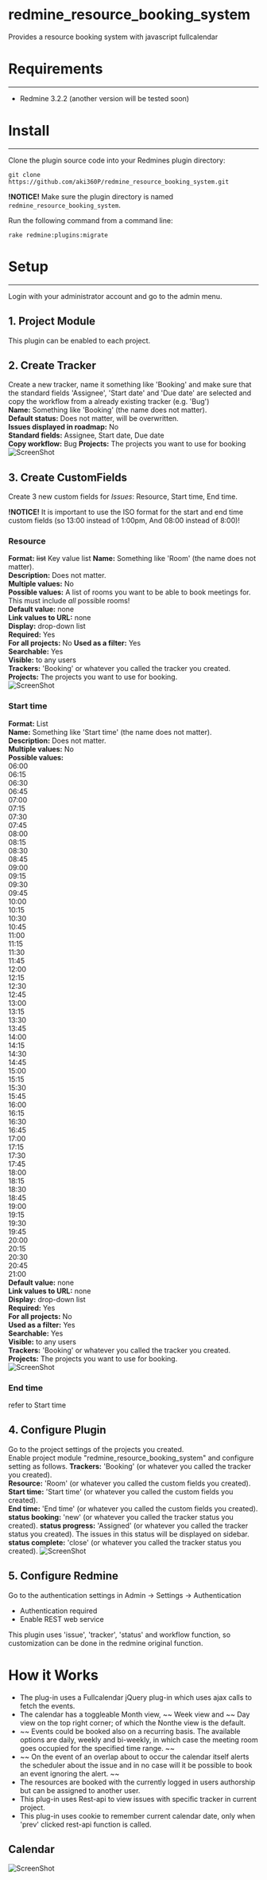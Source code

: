 # redmine_resource_booking_system
Provides a resource booking system with javascript fullcalendar

  
# Requirements  
------------  
  
* Redmine 3.2.2 (another version will be tested soon)

# Install  
-------  
  
Clone the plugin source code into your Redmines plugin directory:  
  
    git clone https://github.com/aki360P/redmine_resource_booking_system.git  
  
**!NOTICE!** Make sure the plugin directory is named `redmine_resource_booking_system`.  
  
Run the following command from a command line:  
  
    rake redmine:plugins:migrate  
  
# Setup  
-----  
  
Login with your administrator account and go to the admin menu.  
  
## 1. Project Module  
This plugin can be enabled to each project. 
  
## 2. Create Tracker  
Create a new tracker, name it something like 'Booking' and make sure that the standard fields 'Assignee', 'Start date' and 'Due date' are selected and copy the workflow from a already existing tracker (e.g. 'Bug')  
**Name:** Something like 'Booking' (the name does not matter).  
**Default status:** Does not matter, will be overwritten.  
**Issues displayed in roadmap:** No  
**Standard fields:** Assignee, Start date, Due date  
**Copy workflow:** Bug
**Projects:** The projects you want to use for booking
![ScreenShot](https://raw.github.com/aki360P/redmine_resource_booking_system/master/screenshots/01_new_tracker.png)  
  
## 3. Create CustomFields  
Create 3 new custom fields for *Issues*: Resource, Start time, End time.  
  
**!NOTICE!** It is important to use the ISO format for the start and end time custom fields (so 13:00 instead of 1:00pm, And 08:00 instead of 8:00)! 
  
### Resource
**Format:** ~~list~~  Key value list 
**Name:** Something like 'Room' (the name does not matter).  
**Description:** Does not matter.  
**Multiple values:** No  
**Possible values:** A list of rooms you want to be able to book meetings for. This must include *all* possible rooms!  
**Default value:** none  
**Link values to URL:** none  
**Display:** drop-down list  
**Required:** Yes  
**For all projects:** No
**Used as a filter:** Yes  
**Searchable:** Yes  
**Visible:** to any users  
**Trackers:** 'Booking' or whatever you called the tracker you created.  
**Projects:** The projects you want to use for booking.  
![ScreenShot](https://raw.github.com/aki360P/redmine_resource_booking_system/master/screenshots/02_new_customfield1.png)  
  
### Start time  
**Format:** List  
**Name:** Something like 'Start time' (the name does not matter).  
**Description:** Does not matter.  
**Multiple values:** No  
**Possible values:**    
06:00  
06:15  
06:30  
06:45  
07:00  
07:15  
07:30  
07:45  
08:00  
08:15  
08:30  
08:45  
09:00  
09:15  
09:30  
09:45  
10:00  
10:15  
10:30  
10:45  
11:00  
11:15  
11:30  
11:45  
12:00  
12:15  
12:30  
12:45  
13:00  
13:15  
13:30  
13:45  
14:00  
14:15  
14:30  
14:45  
15:00  
15:15  
15:30  
15:45  
16:00  
16:15  
16:30  
16:45  
17:00  
17:15  
17:30  
17:45  
18:00  
18:15  
18:30  
18:45  
19:00  
19:15  
19:30  
19:45  
20:00  
20:15  
20:30  
20:45  
21:00  
**Default value:** none  
**Link values to URL:** none  
**Display:** drop-down list  
**Required:** Yes  
**For all projects:** No  
**Used as a filter:** Yes  
**Searchable:** Yes  
**Visible:** to any users  
**Trackers:** 'Booking' or whatever you called the tracker you created.  
**Projects:** The projects you want to use for booking.  
![ScreenShot](https://raw.github.com/aki360P/redmine_resource_booking_system/master/screenshots/03_new_customfield2.png)  
  
### End time  
refer to Start time
  
  
## 4. Configure Plugin  
Go to the project settings of the projects you created.  
Enable project module "redmine_resource_booking_system" and configure setting as follows.
**Trackers:** 'Booking' (or whatever you called the tracker you created).  
**Resource:** 'Room'    (or whatever you called the custom fields you created).  
**Start time:** 'Start time' (or whatever you called the custom fields you created).  
**End time:** 'End time' (or whatever you called the custom fields you created).
**status booking:** 'new' (or whatever you called the tracker status you created).
**status progress:** 'Assigned' (or whatever you called the tracker status you created).  The issues in this status will be displayed on sidebar. 
**status complete:** 'close' (or whatever you called the tracker status you created).
![ScreenShot](https://raw.github.com/aki360P/redmine_resource_booking_system/master/screenshots/04_project_settings.png)  



## 5. Configure Redmine  
Go to the authentication settings in Admin -> Settings -> Authentication  
* Authentication required
* Enable REST web service

This plugin uses 'issue', 'tracker', 'status' and workflow function, so customization can be done in the redmine original function.



# How it Works  
  
* The plug-in uses a Fullcalendar jQuery plug-in which uses ajax calls to fetch the events.  
* The calendar has a toggleable Month view, ~~ Week view and ~~ Day view on the top right corner; of which the Nonthe view is the default.  
* ~~ Events could be booked also on a recurring basis. The available options are daily, weekly and bi-weekly, in which case the meeting room goes occupied for the specified time range. ~~
* ~~ On the event of an overlap about to occur the calendar itself alerts the scheduler about the issue and in no case will it be possible to book an event ignoring the alert. ~~ 
* The resources are booked with the currently logged in users authorship but can be assigned to another user.
* This plug-in uses Rest-api to view issues with specific tracker in current project.
* This plug-in uses cookie to remember current calendar date, only when 'prev' clicked rest-api function is called.

  
## Calendar  
![ScreenShot](https://raw.github.com/aki360P/redmine_resource_booking_system/master/screenshots/10_calendar_sample.png)  
  
